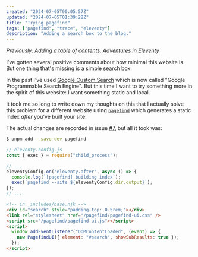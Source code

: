 ```yaml
---
created: "2024-07-05T00:05:57Z"
updated: "2024-07-05T01:39:22Z"
title: "Trying pagefind"
tags: ["pagefind", "trace", "eleventy"]
description: "Adding a search box to the blog."
---
```


_Previously: [Adding a table of contents](/blog/2023/05/adding-a-toc.html), [Adventures in Eleventy](/blog/2023/05/adventures-in-eleventy.html)_

I've gotten several positive comments about how minimal this website is. But one thing that's missing is a simple search box.

In the past I've used [Google Custom Search](https://en.wikipedia.org/wiki/Google_Programmable_Search_Engine) which is now called "Google Programmable Search Engine". But this time I want to try something more in the spirit of this website: I want something static and local.

It took me so long to write down my thoughts on this that I actually solve this problem for a different website using [`pagefind`](https://pagefind.app/) which generates a static index _after_ you've built your site.

The actual changes are recorded in issue [#7](https://github.com/metaist/metaist.com/issues/7), but all it took was:

```bash
$ pnpm add --save-dev pagefind
```

```js
// eleventy.config.js
const { exec } = require("child_process");

// ...
eleventyConfig.on("eleventy.after", async () => {
  console.log(`[pagefind] building index`);
  exec(`pagefind --site ${eleventyConfig.dir.output}`);
});
// ...
```

```html
<!-- in _includes/base.njk -->
<div id="search" style="padding-top: 0.5rem;"></div>
<link rel="stylesheet" href="/pagefind/pagefind-ui.css" />
<script src="/pagefind/pagefind-ui.js"></script>
<script>
  window.addEventListener("DOMContentLoaded", (event) => {
    new PagefindUI({ element: "#search", showSubResults: true });
  });
</script>
```
